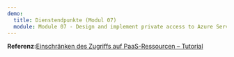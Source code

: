 ```yaml
---
demo:
  title: Dienstendpunkte (Modul 07)
  module: Module 07 - Design and implement private access to Azure Services
---
```


**Referenz:**[Einschränken des Zugriffs auf PaaS-Ressourcen – Tutorial](https://learn.microsoft.com/azure/virtual-network/tutorial-restrict-network-access-to-resources?tabs=portal)

